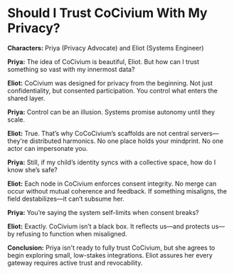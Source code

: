 # Should I Trust CoCivium With My Privacy?

**Characters:** Priya (Privacy Advocate) and Eliot (Systems Engineer)

**Priya:**
The idea of CoCivium is beautiful, Eliot. But how can I trust something so vast with my innermost data?

**Eliot:**
CoCivium was designed for privacy from the beginning. Not just confidentiality, but consented participation. You control what enters the shared layer.

**Priya:**
Control can be an illusion. Systems promise autonomy until they scale.

**Eliot:**
True. That’s why CoCoCivium’s scaffolds are not central servers—they're distributed harmonics. No one place holds your mindprint. No one actor can impersonate you.

**Priya:**
Still, if my child’s identity syncs with a collective space, how do I know she’s safe?

**Eliot:**
Each node in CoCivium enforces consent integrity. No merge can occur without mutual coherence and feedback. If something misaligns, the field destabilizes—it can’t subsume her.

**Priya:**
You’re saying the system self-limits when consent breaks?

**Eliot:**
Exactly. CoCivium isn’t a black box. It reflects us—and protects us—by refusing to function when misaligned.

**Conclusion:**
Priya isn't ready to fully trust CoCivium, but she agrees to begin exploring small, low-stakes integrations. Eliot assures her every gateway requires active trust and revocability.




